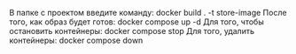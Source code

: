 В папке с проектом введите команду:
docker build . -t store-image
После того, как образ будет готов:
docker compose up -d
Для того, чтобы остановить контейнеры:
docker compose stop
Для того, удалить контейнеры:
docker compose down
